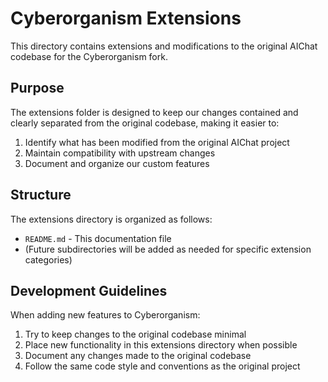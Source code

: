 # Cyberorganism Extensions

This directory contains extensions and modifications to the original AIChat codebase for the Cyberorganism fork.

## Purpose

The extensions folder is designed to keep our changes contained and clearly separated from the original codebase, making it easier to:

1. Identify what has been modified from the original AIChat project
2. Maintain compatibility with upstream changes
3. Document and organize our custom features

## Structure

The extensions directory is organized as follows:

- `README.md` - This documentation file
- (Future subdirectories will be added as needed for specific extension categories)

## Development Guidelines

When adding new features to Cyberorganism:

1. Try to keep changes to the original codebase minimal
2. Place new functionality in this extensions directory when possible
3. Document any changes made to the original codebase
4. Follow the same code style and conventions as the original project
